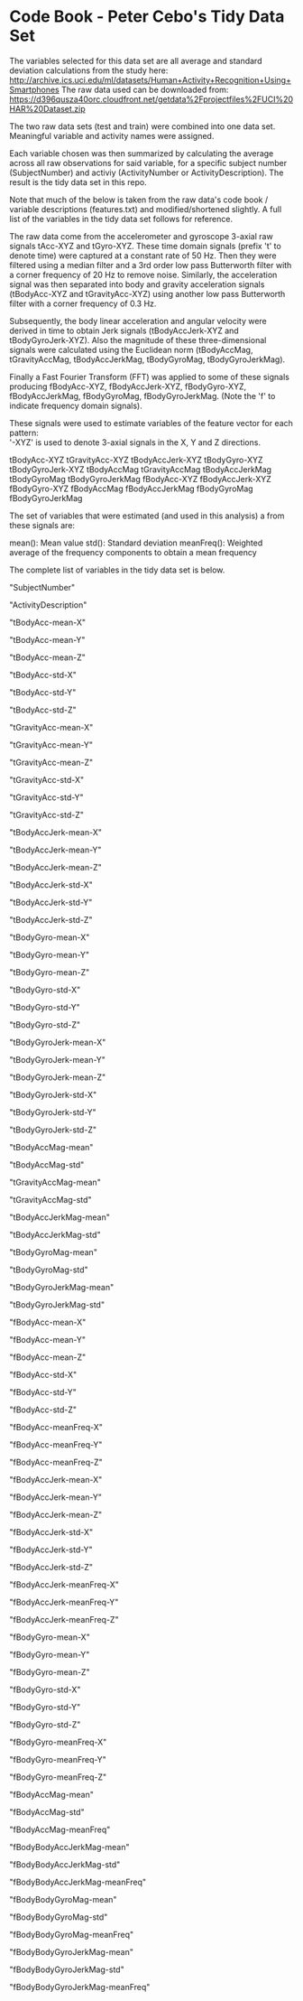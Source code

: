 Code Book - Peter Cebo's Tidy Data Set
=================

The variables selected for this data set are all average and standard deviation calculations from the study here:
http://archive.ics.uci.edu/ml/datasets/Human+Activity+Recognition+Using+Smartphones 
The raw data used can be downloaded from: https://d396qusza40orc.cloudfront.net/getdata%2Fprojectfiles%2FUCI%20HAR%20Dataset.zip

The two raw data sets (test and train) were combined into one data set. Meaningful variable and activity names were assigned. 

Each variable chosen was then summarized by calculating the average across all raw observations for said variable, for a specific subject number (SubjectNumber) and activiy (ActivityNumber or ActivityDescription). The result is the tidy data set in this repo.   

Note that much of the below is taken from the raw data's code book / variable descriptions (features.txt) and modified/shortened slightly. A full list of the variables in the tidy data set follows for reference.

The raw data come from the accelerometer and gyroscope 3-axial raw signals tAcc-XYZ and tGyro-XYZ. These time domain signals (prefix 't' to denote time) were captured at a constant rate of 50 Hz. Then they were filtered using a median filter and a 3rd order low pass Butterworth filter with a corner frequency of 20 Hz to remove noise. Similarly, the acceleration signal was then separated into body and gravity acceleration signals (tBodyAcc-XYZ and tGravityAcc-XYZ) using another low pass Butterworth filter with a corner frequency of 0.3 Hz. 

Subsequently, the body linear acceleration and angular velocity were derived in time to obtain Jerk signals (tBodyAccJerk-XYZ and tBodyGyroJerk-XYZ). Also the magnitude of these three-dimensional signals were calculated using the Euclidean norm (tBodyAccMag, tGravityAccMag, tBodyAccJerkMag, tBodyGyroMag, tBodyGyroJerkMag). 

Finally a Fast Fourier Transform (FFT) was applied to some of these signals producing fBodyAcc-XYZ, fBodyAccJerk-XYZ, fBodyGyro-XYZ, fBodyAccJerkMag, fBodyGyroMag, fBodyGyroJerkMag. (Note the 'f' to indicate frequency domain signals). 

These signals were used to estimate variables of the feature vector for each pattern:  
'-XYZ' is used to denote 3-axial signals in the X, Y and Z directions.

tBodyAcc-XYZ
tGravityAcc-XYZ
tBodyAccJerk-XYZ
tBodyGyro-XYZ
tBodyGyroJerk-XYZ
tBodyAccMag
tGravityAccMag
tBodyAccJerkMag
tBodyGyroMag
tBodyGyroJerkMag
fBodyAcc-XYZ
fBodyAccJerk-XYZ
fBodyGyro-XYZ
fBodyAccMag
fBodyAccJerkMag
fBodyGyroMag
fBodyGyroJerkMag

The set of variables that were estimated (and used in this analysis) a from these signals are: 

mean(): Mean value
std(): Standard deviation
meanFreq(): Weighted average of the frequency components to obtain a mean frequency


The complete list of variables in the tidy data set is below.

"SubjectNumber" 

"ActivityDescription" 

"tBodyAcc-mean-X" 

"tBodyAcc-mean-Y" 

"tBodyAcc-mean-Z" 

"tBodyAcc-std-X" 

"tBodyAcc-std-Y" 

"tBodyAcc-std-Z" 

"tGravityAcc-mean-X" 

"tGravityAcc-mean-Y" 

"tGravityAcc-mean-Z" 

"tGravityAcc-std-X" 

"tGravityAcc-std-Y" 

"tGravityAcc-std-Z" 

"tBodyAccJerk-mean-X" 

"tBodyAccJerk-mean-Y" 

"tBodyAccJerk-mean-Z" 

"tBodyAccJerk-std-X" 

"tBodyAccJerk-std-Y" 

"tBodyAccJerk-std-Z" 

"tBodyGyro-mean-X" 

"tBodyGyro-mean-Y" 

"tBodyGyro-mean-Z" 

"tBodyGyro-std-X" 

"tBodyGyro-std-Y" 

"tBodyGyro-std-Z" 

"tBodyGyroJerk-mean-X" 

"tBodyGyroJerk-mean-Y" 

"tBodyGyroJerk-mean-Z" 

"tBodyGyroJerk-std-X" 

"tBodyGyroJerk-std-Y" 

"tBodyGyroJerk-std-Z" 

"tBodyAccMag-mean" 

"tBodyAccMag-std" 

"tGravityAccMag-mean" 

"tGravityAccMag-std" 

"tBodyAccJerkMag-mean" 

"tBodyAccJerkMag-std" 

"tBodyGyroMag-mean" 

"tBodyGyroMag-std" 

"tBodyGyroJerkMag-mean" 

"tBodyGyroJerkMag-std" 

"fBodyAcc-mean-X" 

"fBodyAcc-mean-Y" 

"fBodyAcc-mean-Z" 

"fBodyAcc-std-X" 

"fBodyAcc-std-Y" 

"fBodyAcc-std-Z" 

"fBodyAcc-meanFreq-X" 

"fBodyAcc-meanFreq-Y" 

"fBodyAcc-meanFreq-Z" 

"fBodyAccJerk-mean-X" 

"fBodyAccJerk-mean-Y" 

"fBodyAccJerk-mean-Z" 

"fBodyAccJerk-std-X" 

"fBodyAccJerk-std-Y" 

"fBodyAccJerk-std-Z" 

"fBodyAccJerk-meanFreq-X" 

"fBodyAccJerk-meanFreq-Y" 

"fBodyAccJerk-meanFreq-Z" 

"fBodyGyro-mean-X" 

"fBodyGyro-mean-Y" 

"fBodyGyro-mean-Z" 

"fBodyGyro-std-X" 

"fBodyGyro-std-Y" 

"fBodyGyro-std-Z" 

"fBodyGyro-meanFreq-X" 

"fBodyGyro-meanFreq-Y" 

"fBodyGyro-meanFreq-Z" 

"fBodyAccMag-mean" 

"fBodyAccMag-std" 

"fBodyAccMag-meanFreq"

"fBodyBodyAccJerkMag-mean" 

"fBodyBodyAccJerkMag-std" 

"fBodyBodyAccJerkMag-meanFreq" 

"fBodyBodyGyroMag-mean" 

"fBodyBodyGyroMag-std" 

"fBodyBodyGyroMag-meanFreq" 

"fBodyBodyGyroJerkMag-mean" 

"fBodyBodyGyroJerkMag-std" 

"fBodyBodyGyroJerkMag-meanFreq"
